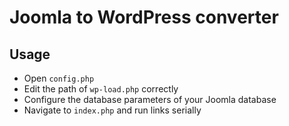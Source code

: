 # Joomla to WordPress converter
## Usage
 * Open `config.php`
 * Edit the path of `wp-load.php` correctly
 * Configure the database parameters of your Joomla database
 * Navigate to `index.php` and run links serially